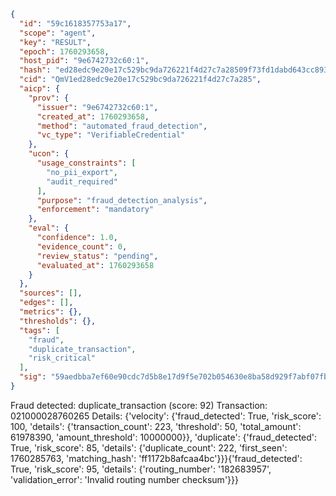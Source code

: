 ```json
{
  "id": "59c1618357753a17",
  "scope": "agent",
  "key": "RESULT",
  "epoch": 1760293658,
  "host_pid": "9e6742732c60:1",
  "hash": "ed28edc9e20e17c529bc9da726221f4d27c7a28509f73fd1dabd643cc8938d3a",
  "cid": "QmV1ed28edc9e20e17c529bc9da726221f4d27c7a285",
  "aicp": {
    "prov": {
      "issuer": "9e6742732c60:1",
      "created_at": 1760293658,
      "method": "automated_fraud_detection",
      "vc_type": "VerifiableCredential"
    },
    "ucon": {
      "usage_constraints": [
        "no_pii_export",
        "audit_required"
      ],
      "purpose": "fraud_detection_analysis",
      "enforcement": "mandatory"
    },
    "eval": {
      "confidence": 1.0,
      "evidence_count": 0,
      "review_status": "pending",
      "evaluated_at": 1760293658
    }
  },
  "sources": [],
  "edges": [],
  "metrics": {},
  "thresholds": {},
  "tags": [
    "fraud",
    "duplicate_transaction",
    "risk_critical"
  ],
  "sig": "59aedbba7ef60e90cdc7d5b8e17d9f5e702b054630e8ba58d929f7abf07fbd42"
}
```

Fraud detected: duplicate_transaction (score: 92)
Transaction: 021000028760265
Details: {'velocity': {'fraud_detected': True, 'risk_score': 100, 'details': {'transaction_count': 223, 'threshold': 50, 'total_amount': 61978390, 'amount_threshold': 10000000}}, 'duplicate': {'fraud_detected': True, 'risk_score': 85, 'details': {'duplicate_count': 222, 'first_seen': 1760285763, 'matching_hash': 'ff1172b8afcaa4bc'}}}{'fraud_detected': True, 'risk_score': 95, 'details': {'routing_number': '182683957', 'validation_error': 'Invalid routing number checksum'}}}